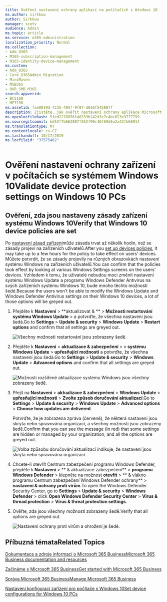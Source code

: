 ```yaml
---
title: Ověření nastavení ochrany aplikací na počítačích s Windows 10
ms.author: sirkkuw
author: Sirkkuw
manager: scotv
audience: Admin
ms.topic: article
ms.service: o365-administration
localization_priority: Normal
ms.collection:
- Adm_O365
- M365-subscription-management
- M365-identity-device-management
ms.custom:
- Adm_O365
- Core_O365Admin_Migration
- MiniMaven
- MSB365
- OKR_SMB_M365
search.appverid:
- BCS160
- MET150
ms.assetid: fae8819d-7235-495f-9f07-d016f545887f
description: Zjistěte, jak ověřit nastavení ochrany aplikace Microsoft 365 Business app v zařízeních systému Windows 10.
ms.openlocfilehash: 5fed2278856f40233b142d3c7c4bc623e3777799
ms.sourcegitcommit: bd52f7b662887f552f90c46f69d6a2a42fb66914
ms.translationtype: MT
ms.contentlocale: cs-CZ
ms.lasthandoff: 10/17/2019
ms.locfileid: "37575462"
---
```

# <a name="validate-device-protection-settings-on-windows-10-pcs"></a><span data-ttu-id="eb950-103">Ověření nastavení ochrany zařízení v počítačích se systémem Windows 10</span><span class="sxs-lookup"><span data-stu-id="eb950-103">Validate device protection settings on Windows 10 PCs</span></span>

## <a name="verify-that-windows-10-device-policies-are-set"></a><span data-ttu-id="eb950-104">Ověření, zda jsou nastaveny zásady zařízení systému Windows 10</span><span class="sxs-lookup"><span data-stu-id="eb950-104">Verify that Windows 10 device policies are set</span></span>

<span data-ttu-id="eb950-105">Po [nastavení zásad zařízení](protection-settings-for-windows-10-pcs.md)může zásada trvat až několik hodin, než se zásady projeví na zařízeních uživatelů.</span><span class="sxs-lookup"><span data-stu-id="eb950-105">After you [set up devices policies](protection-settings-for-windows-10-pcs.md), it may take up to a few hours for the policy to take effect on users' devices.</span></span> <span data-ttu-id="eb950-106">Můžete potvrdit, že se zásady projevily na různých obrazovkách nastavení systému Windows na zařízeních uživatelů.</span><span class="sxs-lookup"><span data-stu-id="eb950-106">You can confirm that the policies took effect by looking at various Windows Settings screens on the users' devices.</span></span> <span data-ttu-id="eb950-107">Vzhledem k tomu, že uživatelé nebudou moci změnit nastavení systému Windows Update a programu Windows Defender Antivirus na svých zařízeních systému Windows 10, bude mnoho těchto možností šedé.</span><span class="sxs-lookup"><span data-stu-id="eb950-107">Because the users won't be able to modify the Windows Update and Windows Defender Antivirus settings on their Windows 10 devices, a lot of those options will be greyed out.</span></span>
  
1. <span data-ttu-id="eb950-108">Přejděte k **Nastavení** \> \*\*aktualizovat &amp; \*\* \> **Možnosti restartování** **systému Windows Update** \> a potvrďte, že všechna nastavení jsou šedá.</span><span class="sxs-lookup"><span data-stu-id="eb950-108">Go to **Settings** \> **Update &amp; security** \> **Windows Update** \> **Restart options** and confirm that all settings are greyed out.</span></span> 
    
    ![Všechny možnosti restartování jsou zobrazeny šedě.](media/31308da9-18b0-47c5-bbf6-d5fa6747c376.png)
  
2. <span data-ttu-id="eb950-110">Přejděte k **Nastavení** \> **aktualizace &amp; zabezpečení** \> v **systému Windows Update** \> **upřesňující možnosti** a potvrďte, že všechna nastavení jsou šedá.</span><span class="sxs-lookup"><span data-stu-id="eb950-110">Go to **Settings** \> **Update &amp; security** \> **Windows Update** \> **Advanced options** and confirm that all settings are greyed out.</span></span> 
    
    ![Možnosti rozšířené aktualizace systému Windows jsou všechny zobrazeny šedě.](media/049cf281-d503-4be9-898b-c0a3286c7fc2.png)
  
3. <span data-ttu-id="eb950-112">Přejít na **Nastavení** \> **aktualizace &amp; zabezpečení** \> **Windows Update** \> **upřesňující možnosti** \> **Zvolte způsob doručování aktualizací**.</span><span class="sxs-lookup"><span data-stu-id="eb950-112">Go to **Settings** \> **Update &amp; security** \> **Windows Update** \> **Advanced options** \> **Choose how updates are delivered**.</span></span>
    
    <span data-ttu-id="eb950-113">Potvrďte, že je zobrazena zpráva (červeně), že některá nastavení jsou skryta nebo spravována organizací, a všechny možnosti jsou zobrazeny šedě.</span><span class="sxs-lookup"><span data-stu-id="eb950-113">Confirm that you can see the message (in red) that some settings are hidden or managed by your organization, and all the options are greyed out.</span></span>
    
    ![Volba způsobu doručování aktualizací indikuje, že nastavení jsou skryta nebo spravována organizací.](media/6b3e37c5-da41-4afd-9983-b4f406216b59.png)
  
4. <span data-ttu-id="eb950-115">Chcete-li otevřít Centrum zabezpečení programu Windows Defender, přejděte k **Nastavení** \> \*\* &amp; aktualizace zabezpečení\*\* \> **programu Windows Defender** \> klepněte na možnost **otevřít** \> \*\* &amp; vlákno programu Centrum zabezpečení Windows Defender ochrany\*\* \> **nastavení &amp; ochrany proti virům**.</span><span class="sxs-lookup"><span data-stu-id="eb950-115">To open the Windows Defender Security Center, go to **Settings** \> **Update &amp; security** \> **Windows Defender** \> click **Open Windows Defender Security Center** \> **Virus &amp; thread protection** \> **Virus &amp; threat protection settings**.</span></span> 
    
5. <span data-ttu-id="eb950-116">Ověřte, zda jsou všechny možnosti zobrazeny šedě.</span><span class="sxs-lookup"><span data-stu-id="eb950-116">Verify that all options are greyed out.</span></span> 
    
    ![Nastavení ochrany proti virům a ohrožení je šedé.](media/9ca68d40-a5d9-49d7-92a4-c581688b5926.png)
  
## <a name="related-topics"></a><span data-ttu-id="eb950-118">Příbuzná témata</span><span class="sxs-lookup"><span data-stu-id="eb950-118">Related Topics</span></span>

[<span data-ttu-id="eb950-119">Dokumentace a zdroje informací o Microsoft 365 Business</span><span class="sxs-lookup"><span data-stu-id="eb950-119">Microsoft 365 Business documentation and resources</span></span>](https://go.microsoft.com/fwlink/p/?linkid=853701)
  
[<span data-ttu-id="eb950-120">Začínáme s Microsoft 365 Business</span><span class="sxs-lookup"><span data-stu-id="eb950-120">Get started with Microsoft 365 Business</span></span>](microsoft-365-business-overview.md)
  
[<span data-ttu-id="eb950-121">Správa Microsoft 365 Business</span><span class="sxs-lookup"><span data-stu-id="eb950-121">Manage Microsoft 365 Business</span></span>](manage.md)
  
[<span data-ttu-id="eb950-122">Nastavení konfigurací zařízení pro počítače s Windows 10</span><span class="sxs-lookup"><span data-stu-id="eb950-122">Set device configurations for Windows 10 PCs</span></span>](protection-settings-for-windows-10-pcs.md)
  

